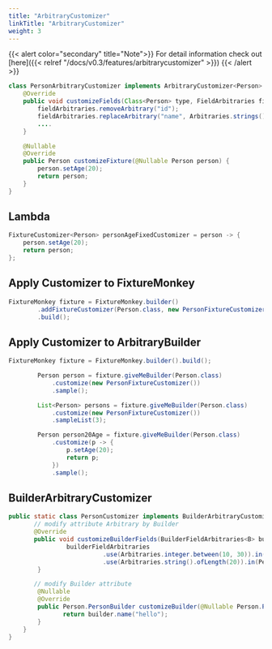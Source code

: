 ```yaml
---
title: "ArbitraryCustomizer"
linkTitle: "ArbitraryCustomizer"
weight: 3
---
```

{{< alert color="secondary" title="Note">}}
For detail information check out [here]({{< relref "/docs/v0.3/features/arbitrarycustomizer" >}})
{{< /alert >}}

```java
class PersonArbitraryCustomizer implements ArbitraryCustomizer<Person> {
    @Override
    public void customizeFields(Class<Person> type, FieldArbitraries fieldArbitraries) {
        fieldArbitraries.removeArbitrary("id");   
        fieldArbitraries.replaceArbitrary("name", Arbitraries.strings().ofMaxLength(30));   
        ....
    }

    @Nullable
    @Override
    public Person customizeFixture(@Nullable Person person) {
        person.setAge(20); 
        return person;
    }
}

```

## Lambda

```java
FixtureCustomizer<Person> personAgeFixedCustomizer = person -> {
    person.setAge(20);
    return person;
};

```

## Apply Customizer to FixtureMonkey

```java
FixtureMonkey fixture = FixtureMonkey.builder()
        .addFixtureCustomizer(Person.class, new PersonFixtureCustomizer())
        .build();

```


## Apply Customizer to ArbitraryBuilder

```java
FixtureMonkey fixture = FixtureMonkey.builder().build();

		Person person = fixture.giveMeBuilder(Person.class)
			.customize(new PersonFixtureCustomizer())
			.sample();

		List<Person> persons = fixture.giveMeBuilder(Person.class)
			.customize(new PersonFixtureCustomizer())
			.sampleList(3);

		Person person20Age = fixture.giveMeBuilder(Person.class)
			.customize(p -> {
				p.setAge(20);
				return p;
			})
			.sample();
```

## BuilderArbitraryCustomizer

```java
public static class PersonCustomizer implements BuilderArbitraryCustomizer<Person, Person.PersonBuilder> {
       // modify attribute Arbitrary by Builder
       @Override
       public void customizeBuilderFields(BuilderFieldArbitraries<B> builderFieldArbitraries) {
                builderFieldArbitraries
                          .use(Arbitraries.integer.between(10, 30)).in(Person.PersonBuilder::age)
                          .use(Arbitraries.string().ofLength(20)).in(Person.PersonBuilder::address);
        }

       // modify Builder attribute
        @Nullable
        @Override
        public Person.PersonBuilder customizeBuilder(@Nullable Person.PersonBuilder builder) {
               return builder.name("hello");
        }
    }
}

```
